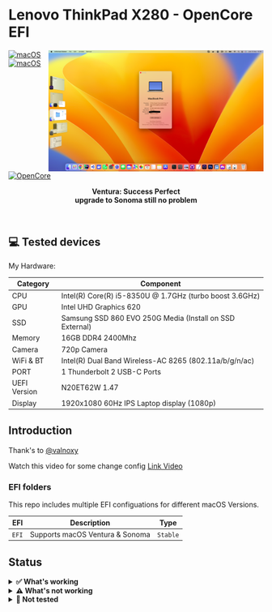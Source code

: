 # Lenovo ThinkPad X280 - OpenCore EFI

<img align="right" src="image/success.png" alt="macOS Sonoma running on the T480" width="425">

[![macOS](https://img.shields.io/badge/macOS-Ventura-brightgreen.svg)](https://developer.apple.com/documentation/macos-release-notes)
[![macOS](https://img.shields.io/badge/macOS-Sonoma-brightgreen.svg)](https://developer.apple.com/documentation/macos-release-notes)
[![OpenCore](https://img.shields.io/badge/OpenCore-0.9.3-blue)](https://github.com/acidanthera/OpenCorePkg)

<p align="center">
   <strong>Ventura: Success Perfect</strong>
   <br />
   <strong>upgrade to Sonoma still no problem</strong>
</p>
</br>

## 💻 Tested devices

My Hardware:

| Category     | Component                                                  |
| ---------    | -----------------------------------------------------------|
| CPU          | Intel(R) Core(R) i5-8350U @ 1.7GHz (turbo boost 3.6GHz)    |
| GPU          | Intel UHD Graphics 620                                     |
| SSD          | Samsung SSD 860 EVO 250G Media (Install on SSD External)   |
| Memory       | 16GB DDR4 2400Mhz                                          |
| Camera       | 720p Camera                                                |
| WiFi & BT    | Intel(R) Dual Band Wireless-AC 8265 (802.11a/b/g/n/ac)     |
| PORT         | 1 Thunderbolt 2 USB-C Ports                                |
| UEFI Version | N20ET62W 1.47                                              |
| Display      | 1920x1080 60Hz IPS Laptop display (1080p)                  |

## Introduction

Thank's to [@valnoxy](https://github.com/valnoxy)

Watch this video for some change config [Link Video](https://youtube.com/clip/UgkxxrzwlMQl-F-rxeDcYc57MDgtKin9aoi6?feature=shared)

### EFI folders

This repo includes multiple EFI configuations for different macOS Versions.

| EFI               | Description                                                               | Type      |
| ----------------- | ------------------------------------------------------------------------- | --------- |
| `EFI`             | Supports macOS Ventura & Sonoma             | `Stable`  |

## Status

<details>  
<summary><strong>✅ What's working</strong></summary>
</br>

- [X] Intel WiFi & Bluetooth (thanks to [itlwn](https://github.com/OpenIntelWireless/itlwm))
- [X] Brightness / Volume Control
- [X] Battery Information
- [X] Audio (Audio Jack & Speaker)
- [X] USB Ports & Built-in Camera
- [X] Graphics Acceleration
- [X] Trackpoint / Touchpad
- [X] Power management / Sleep
- [X] FaceTime / iMessage (iServices)
- [X] HDMI
- [X] Automatic OS updates
- [X] Handoff / Universal Clipboard
- [X] Sidecar (Cable) / AirPlay to Mac
- [X] SIP / FireVault 2
- [X] USB-C
- [X] Safari DRM
- [x] Dualbooting Windows (with OpenCore)

</details>

<details>  
<summary><strong>⚠️ What's not working</strong></summary>
</br>

- [ ] AirDrop & Continuity (only devices with Intel WiFi)
- [ ] Fingerprint Reader (Disabled with NoTouchID kext)
- [ ] Sidecar Wireless
- [ ] Apple Watch Unlock

</details>

<details>  
<summary><strong>🔄 Not tested</strong></summary>
</br>

- [ ] WWAN

</details>
